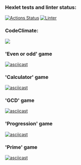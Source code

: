 ### Hexlet tests and linter status:
[![Actions Status](https://github.com/Zhar-anna/frontend-project-lvl1/workflows/hexlet-check/badge.svg)](https://github.com/Zhar-anna/frontend-project-lvl1/actions)
[![Linter](https://github.com/Zhar-anna/frontend-project-lvl1/actions/workflows/linter.yml/badge.svg)](https://github.com/Zhar-anna/frontend-project-lvl1/actions/workflows/linter.yml)
### CodeClimate:
<a href="https://codeclimate.com/github/codeclimate/codeclimate/maintainability"><img src="https://api.codeclimate.com/v1/badges/a99a88d28ad37a79dbf6/maintainability" /></a>
### 'Even or odd' game
[![asciicast](https://asciinema.org/a/492645.svg)](https://asciinema.org/a/492645)
### 'Calculator' game
[![asciicast](https://asciinema.org/a/492638.svg)](https://asciinema.org/a/492638)
### 'GCD' game
[![asciicast](https://asciinema.org/a/492933.svg)](https://asciinema.org/a/492933)
### 'Progression' game
[![asciicast](https://asciinema.org/a/493044.svg)](https://asciinema.org/a/493044)
### 'Prime' game
[![asciicast](https://asciinema.org/a/493350.svg)](https://asciinema.org/a/493350)